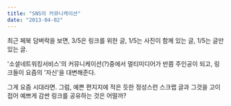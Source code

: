 ```yaml
---
title: "SNS의 커뮤니케이션"
date: "2013-04-02"
---
```


최근 페북 담벼락을 보면, 3/5은 링크를 위한 글, 1/5는 사진이 함께 있는 글, 1/5는 글만 있는 글.

'소셜네트워킹서비스'의 커뮤니케이션(?)중에서 멀티미디어가 반쯤 주인공이 되고, 링크들이 요즘의 '자신'을 대변해준다.

그게 요즘 시대라면. 그럼, 예쁜 편지지에 적은 듯한 정성스런 스크랩 글과 그것을 고이 접어 예쁘게 감싼 링크를 공유하는 것은 어떨까?
